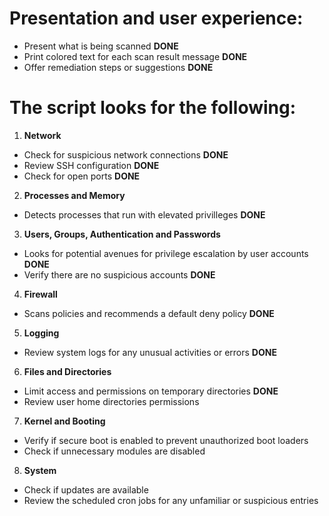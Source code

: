 # Presentation and user experience:

- Present what is being scanned **DONE**
- Print colored text for each scan result message **DONE**
- Offer remediation steps or suggestions **DONE**

# The script looks for the following:

1. **Network**
- Check for suspicious network connections **DONE**
- Review SSH configuration **DONE** 
- Check for open ports **DONE**

2. **Processes and Memory**
- Detects processes that run with elevated privilleges **DONE**

3. **Users, Groups, Authentication and Passwords**
- Looks for potential avenues for privilege escalation by user accounts **DONE** 
- Verify there are no suspicious accounts **DONE**

4. **Firewall**
- Scans policies and recommends a default deny policy **DONE**

5. **Logging**
- Review system logs for any unusual activities or errors **DONE**

6. **Files and Directories** 
- Limit access and permissions on temporary directories **DONE**
- Review user home directories permissions 

7. **Kernel and Booting**
- Verify if secure boot is enabled to prevent unauthorized boot loaders
- Check if unnecessary modules are disabled

8. **System**
- Check if updates are available
- Review the scheduled cron jobs for any unfamiliar or suspicious entries

